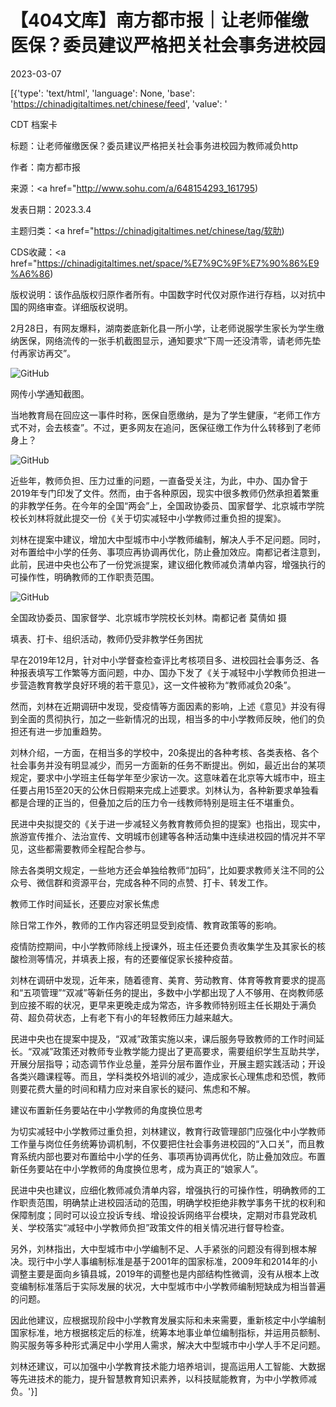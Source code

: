# 【404文库】南方都市报｜让老师催缴医保？委员建议严格把关社会事务进校园

2023-03-07

[{'type': 'text/html', 'language': None, 'base': 'https://chinadigitaltimes.net/chinese/feed', 'value': '

CDT 档案卡

标题：让老师催缴医保？委员建议严格把关社会事务进校园为教师减负http

作者：南方都市报

来源：<a href="http://www.sohu.com/a/648154293_161795)

发表日期：2023.3.4

主题归类：<a href="https://chinadigitaltimes.net/chinese/tag/软肋)

CDS收藏：<a href="https://chinadigitaltimes.net/space/%E7%9C%9F%E7%90%86%E9%A6%86)

版权说明：该作品版权归原作者所有。中国数字时代仅对原作进行存档，以对抗中国的网络审查。详细版权说明。





2月28日，有网友爆料，湖南娄底新化县一所小学，让老师说服学生家长为学生缴纳医保，网络流传的一张手机截图显示，通知要求“下周一还没清零，请老师先垫付再家访再交”。

![GitHub](https://chinadigitaltimes.net/chinese/files/2023/03/image-1678188747595.png)

网传小学通知截图。

当地教育局在回应这一事件时称，医保自愿缴纳，是为了学生健康，“老师工作方式不对，会去核查”。不过，更多网友在追问，医保征缴工作为什么转移到了老师身上？

![GitHub](https://chinadigitaltimes.net/chinese/files/2023/03/image-1678188955830.png)

近些年，教师负担、压力过重的问题，一直备受关注，为此，中办、国办曾于2019年专门印发了文件。然而，由于各种原因，现实中很多教师仍然承担着繁重的非教学任务。在今年的全国“两会”上，全国政协委员、国家督学、北京城市学院校长刘林将就此提交一份《关于切实减轻中小学教师过重负担的提案》。

刘林在提案中建议，增加大中型城市中小学教师编制，解决人手不足问题。同时，对布置给中小学的任务、事项应再协调再优化，防止叠加效应。南都记者注意到，此前，民进中央也公布了一份党派提案，建议细化教师减负清单内容，增强执行的可操作性，明确教师的工作职责范围。

![GitHub](https://chinadigitaltimes.net/chinese/files/2023/03/image-1678188755714.png)

全国政协委员、国家督学、北京城市学院校长刘林。南都记者 莫倩如 摄

填表、打卡、组织活动，教师仍受非教学任务困扰

早在2019年12月，针对中小学督查检查评比考核项目多、进校园社会事务泛、各种报表填写工作繁等方面问题，中办、国办下发了《关于减轻中小学教师负担进一步营造教育教学良好环境的若干意见》，这一文件被称为“教师减负20条”。

然而，刘林在近期调研中发现，受疫情等方面因素的影响，上述《意见》并没有得到全面的贯彻执行，加之一些新情况的出现，相当多的中小学教师反映，他们的负担还有进一步加重趋势。

刘林介绍，一方面，在相当多的学校中，20条提出的各种考核、各类表格、各个社会事务并没有明显减少，而另一方面新的任务不断提出。例如，最近出台的某项规定，要求中小学班主任每学年至少家访一次。这意味着在北京等大城市中，班主任要占用15至20天的公休日假期来完成上述要求。刘林认为，各种新要求单独看都是合理的正当的，但叠加之后的压力令一线教师特别是班主任不堪重负。

民进中央拟提交的《关于进一步减轻义务教育教师负担的提案》也指出，现实中，旅游宣传推介、法治宣传、文明城市创建等各种活动集中连续进校园的情况并不罕见，这些都需要教师全程配合参与。

除去各类明文规定，一些地方还会单独给教师“加码”，比如要求教师关注不同的公众号、微信群和资源平台，完成各种不同的点赞、打卡、转发工作。

教师工作时间延长，还要应对家长焦虑

除日常工作外，教师的工作内容还明显受到疫情、教育政策等的影响。

疫情防控期间，中小学教师除线上授课外，班主任还要负责收集学生及其家长的核酸检测等情况，并填表上报，有的还要催促家长接种疫苗。

刘林在调研中发现，近年来，随着德育、美育、劳动教育、体育等教育要求的提高和“五项管理”“双减”等新任务的提出，多数中小学都出现了人不够用、在岗教师感到应接不暇的状况，更早来更晚走成为常态，许多教师特别班主任长期处于满负荷、超负荷状态，上有老下有小的年轻教师压力越来越大。

民进中央也在提案中提及，“双减”政策实施以来，课后服务导致教师的工作时间延长。“双减”政策还对教师专业教学能力提出了更高要求，需要组织学生互助共学，开展分层指导；动态调节作业总量，差异分层布置作业，开展主题实践活动；开设各类兴趣课程等。而且，学科类校外培训的减少，造成家长心理焦虑和恐慌，教师则要花费大量的时间和精力应对来自家长的疑问、焦虑和不解。

建议布置新任务要站在中小学教师的角度换位思考

为切实减轻中小学教师过重负担，刘林建议，教育行政管理部门应强化中小学教师工作量与岗位任务统筹协调机制，不仅要把住社会事务进校园的“入口关”，而且教育系统内部也要对布置给中小学的任务、事项再协调再优化，防止叠加效应。布置新任务要站在中小学教师的角度换位思考，成为真正的“娘家人”。

民进中央也建议，应细化教师减负清单内容，增强执行的可操作性，明确教师的工作职责范围，明确禁止进校园活动的范围，明确学校拒绝非教学事务干扰的权利和保障制度；同时可以设立投诉专线、增设投诉网络平台模块，定期对市县党政机关、学校落实“减轻中小学教师负担”政策文件的相关情况进行督导检查。

另外，刘林指出，大中型城市中小学编制不足、人手紧张的问题没有得到根本解决。现行中小学人事编制标准是基于2001年的国家标准，2009年和2014年的小调整主要是面向乡镇县城，2019年的调整也是内部结构性微调，没有从根本上改变编制标准落后于实际发展的状况，大中型城市中小学教师编制短缺成为相当普遍的问题。

因此他建议，应根据现阶段中小学教育发展实际和未来需要，重新核定中小学编制国家标准，地方根据核定后的标准，统筹本地事业单位编制指标，并运用员额制、购买服务等多种形式满足中小学用人需求，解决大中型城市中小学人手不足问题。

刘林还建议，可以加强中小学教育技术能力培养培训，提高运用人工智能、大数据等先进技术的能力，提升智慧教育知识素养，以科技赋能教育，为中小学教师减负。'}]